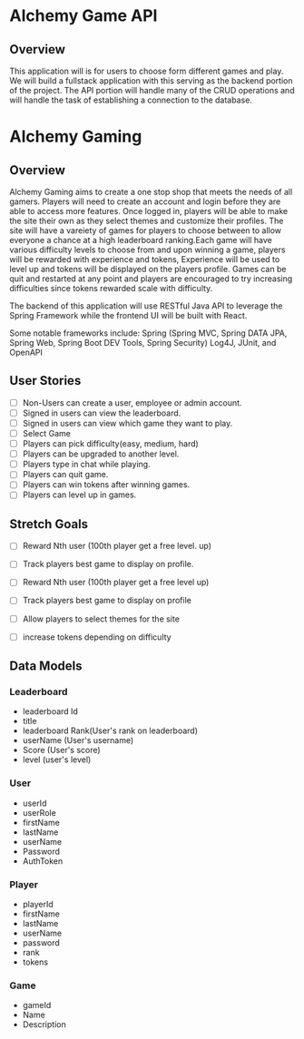 
# Alchemy Game API
## Overview
This application will is for users to choose form different games and play.
We will build a fullstack application with 
this serving as the backend portion of the project. The API portion will handle many of the CRUD operations and will handle the task of establishing a connection to the database.

# Alchemy Gaming
## Overview 
Alchemy Gaming aims to create a one stop shop that meets the needs of all gamers. Players will need to create an account and login before they are able to access more features. Once logged in, players will be able to make the site their own as they select themes and customize their profiles. The site will have a vareiety of games for players to choose between to allow everyone a chance at a high leaderboard ranking.Each game will have various difficulty levels to choose from and upon winning a game, players will be rewarded with experience and tokens, Experience will be used to level up and tokens will be displayed on the players profile. Games can be quit and restarted at any point and players are encouraged to try increasing difficulties since tokens rewarded scale with difficulty. 

The backend of this application will use RESTful Java API to leverage the Spring Framework while the frontend UI will be built with React.

Some notable frameworks include: Spring (Spring MVC, Spring DATA JPA, Spring Web, Spring Boot DEV Tools, Spring Security) Log4J, JUnit, and OpenAPI

## User Stories
- [ ] Non-Users can create a user, employee or admin account.
- [ ] Signed in users can view the leaderboard.
- [ ] Signed in users can view which game they want to play.
- [ ] Select Game
- [ ] Players can pick difficulty(easy, medium, hard)
- [ ] Players can be upgraded to another level.
- [ ] Players type in chat while playing.
- [ ] Players can quit game.
- [ ] Players can win tokens after winning games.
- [ ] Players can level up in games.

## Stretch Goals

- [ ] Reward Nth user (100th player get a free level. up)
- [ ] Track players best game to display on profile.

- [ ] Reward Nth user (100th player get a free level up)
- [ ] Track players best game to display on profile
- [ ] Allow players to select themes for the site
- [ ] increase tokens depending on difficulty


## Data Models
### Leaderboard
- leaderboard Id
- title
- leaderboard Rank(User's rank on leaderboard)
- userName (User's username)
- Score (User's score)
- level (user's level)

### User
- userId
- userRole
- firstName
- lastName
- userName
- Password
- AuthToken

### Player
- playerId
- firstName
- lastName
- userName
- password
- rank
- tokens

### Game
- gameId
- Name
- Description


